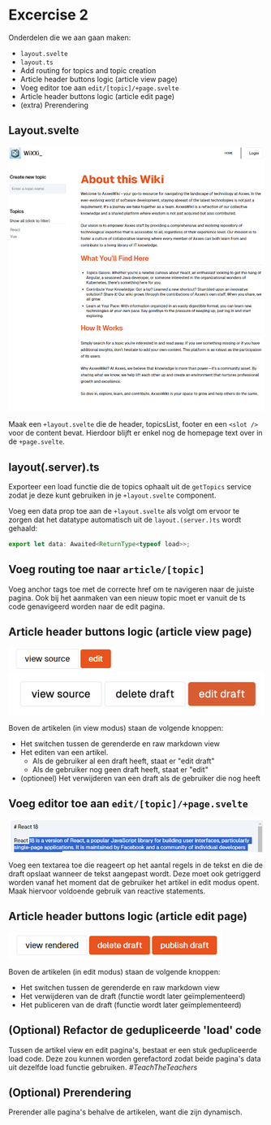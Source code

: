 # Excercise 2

Onderdelen die we aan gaan maken:

- `layout.svelte`
- `layout.ts`
- Add routing for topics and topic creation
- Article header buttons logic (article view page)
- Voeg editor toe aan `edit/[topic]/+page.svelte`
- Article header buttons logic (article edit page)
- (extra) Prerendering

## Layout.svelte

![](layout.png)

Maak een `+layout.svelte` die de header, topicsList, footer en een `<slot />` voor de content bevat. Hierdoor blijft er enkel nog de homepage text over in de `+page.svelte`.

## layout(.server).ts

Exporteer een load functie die de topics ophaalt uit de `getTopics` service zodat je deze kunt gebruiken in je `+layout.svelte` component.

Voeg een data prop toe aan de `+layout.svelte` als volgt om ervoor te zorgen dat het datatype automatisch uit de `layout.(server.)ts` wordt gehaald:

```ts
export let data: Awaited<ReturnType<typeof load>>;
```

## Voeg routing toe naar `article/[topic]`

Voeg anchor tags toe met de correcte href om te navigeren naar de juiste pagina. Ook bij het aanmaken van een nieuw topic moet er vanuit de ts code genavigeerd worden naar de edit pagina.

## Article header buttons logic (article view page)

![](article-view-buttons.png)
![](article-view-buttons-w-draft.png)

Boven de artikelen (in view modus) staan de volgende knoppen:

- Het switchen tussen de gerenderde en raw markdown view
- Het editen van een artikel.
  - Als de gebruiker al een draft heeft, staat er "edit draft"
  - Als de gebruiker nog geen draft heeft, staat er "edit"
- (optioneel) Het verwijderen van een draft als de gebruiker die nog heeft

## Voeg editor toe aan `edit/[topic]/+page.svelte`

![](editor.png)

Voeg een textarea toe die reageert op het aantal regels in de tekst en die de draft opslaat wanneer de tekst aangepast wordt. Deze moet ook getriggerd worden vanaf het moment dat de gebruiker het artikel in edit modus opent. Maak hiervoor voldoende gebruik van reactive statements.

## Article header buttons logic (article edit page)

![](article-edit-buttons.png)

Boven de artikelen (in edit modus) staan de volgende knoppen:

- Het switchen tussen de gerenderde en raw markdown view
- Het verwijderen van de draft (functie wordt later geïmplementeerd)
- Het publiceren van de draft (functie wordt later geïmplementeerd)

## (Optional) Refactor de gedupliceerde 'load' code

Tussen de artikel view en edit pagina's, bestaat er een stuk gedupliceerde load code. Deze zou kunnen worden gerefactord zodat beide pagina's data uit dezelfde load functie gebruiken. _#TeachTheTeachers_

## (Optional) Prerendering

Prerender alle pagina's behalve de artikelen, want die zijn dynamisch.
